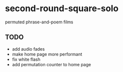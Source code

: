 # second-round-square-solo
permuted phrase-and-poem films


## TODO

* add audio fades
* make home page more performant
* fix white flash
* add permutation counter to home page
